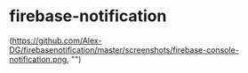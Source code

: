 # firebase-notification

(https://github.com/Alex-DG/firebasenotification/master/screenshots/firebase-console-notification.png, "")
